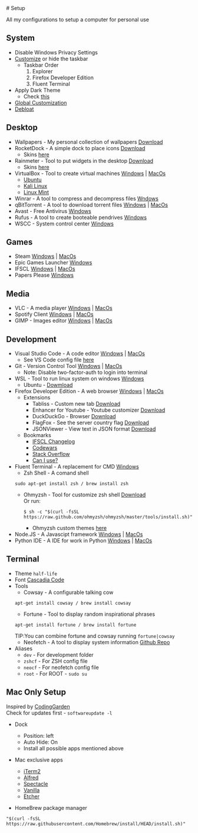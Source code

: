 <link rel="stylesheet" href="https://use.fontawesome.com/releases/v5.15.3/css/all.css" integrity="sha384-SZXxX4whJ79/gErwcOYf+zWLeJdY/qpuqC4cAa9rOGUstPomtqpuNWT9wdPEn2fk" crossorigin="anonymous">
<style>
i{
  font-size: 22px;
  margin: 5px;
}
</style>
# Setup

All my configurations to setup a computer for personal use

## System

- Disable Windows Privacy Settings
- <a href="https://github.com/vhanla/TaskbarDock">Customize</a> or hide the taskbar
  - Taskbar Order
    1. Explorer
    2. Firefox Developer Edition
    3. Fluent Terminal
- Apply Dark Theme
  - Check <a href="https://www.youtube.com/watch?v=Kfni0zMFiWM&list=WL&index=18">this</a>
- <a href="https://winaerotweaker.com/">Global Customization</a>
- <a href="https://github.com/GabrielCrackPro/W10-Debloater">Debloat</a>

## Desktop

- Wallpapers - My personal collection of wallpapers <a href="https://drive.google.com/drive/folders/18JwNTWYwK5xcWDfwWmcG69SPVEeNZEwD?usp=sharing" target ="blank">Download</a>
- RocketDock - A simple dock to place icons <a href ="https://punklabs.com/Downloads/RocketDock-v1.3.5.exe">Download</a>
  - Skins <a href="https://www.deviantart.com/search?q=rocketdock">here</a>
- Rainmeter - Tool to put widgets in the desktop <a href="https://www.rainmeter.net/">Download</a>
  - Skins <a href="https://www.deviantart.com/search?q=rainmeter%20skins">here</a>
- VirtualBox - Tool to create virtual machines <a href="https://download.virtualbox.org/virtualbox/6.1.18/VirtualBox-6.1.18-142142-Win.exe">Windows</a> | <a href="https://download.virtualbox.org/virtualbox/6.1.18/VirtualBox-6.1.18-142142-OSX.dmg">MacOs</a>
  - <a href="https://ubuntu.com/">Ubuntu</a>
  - <a href="https://www.kali.org/">Kali Linux</a>
  - <a href="https://linuxmint.com/">Linux Mint</a>
- Winrar - A tool to compress and decompress files <a href="https://www.winrar.es/">Wndows</a>
- qBitTorrent - A tool to download torrent files <a href="https://www.fosshub.com/qBittorrent.html?dwl=qbittorrent_4.3.4.1_setup.exe">Windows</a> | <a href="https://www.fosshub.com/qBittorrent.html?dwl=qbittorrent-4.3.4.1.dmg">MacOs</a>
- Avast - Free Antivirus <a href="https://www.avast.com/es-es/index#pc">Windows</a>
- Rufus - A tool to create booteable pendrives <a href="https://rufus.ie/">Windows</a>
- WSCC - System control center <a href="https://www.kls-soft.com/wscc/downloads.php?dlf=wscc_setup.exe&dlt=WSCC%20(Setup)">Windows</a>

## Games

- Steam <a href="https://cdn.akamai.steamstatic.com/client/installer/SteamSetup.exe">Windows</a> | <a href="https://cdn.akamai.steamstatic.com/client/installer/steam.dmg">MacOs</a>
- Epic Games Launcher <a href="https://launcher-public-service-prod06.ol.epicgames.com/launcher/api/installer/download/EpicGamesLauncherInstaller.msi">Windows</a>
- IFSCL <a href="https://ifscl.b-cdn.net/kolossus/Kolossus_152_197_Win.exe">Windows</a> | <a href="https://ifscl.b-cdn.net/kolossus/Kolossus_152_72_MacOS.zip">MacOs</a>
- Papers Please <a href="https://www.mediafire.com/file/fvn6tmt9y9uk12z/Papers_Please.rar/file">Windows</a>

## Media

- VLC - A media player <a href="https://get.videolan.org/vlc/3.0.12/win64/vlc-3.0.12-win64.exe">Windows</a> | <a href="https://get.videolan.org/vlc/3.0.12.1/macosx/vlc-3.0.12.1-arm64.dmg">MacOs</a>
- Spotify Client <a href="https://www.spotify.com/es/download/windows/">Windows</a> | <a href="https://www.spotify.com/es/download/mac/">MacOs</a>
- GIMP - Images editor <a href="https://download.gimp.org/mirror/pub/gimp/v2.10/windows/gimp-2.10.24-setup-2.exe">Windows</a> | <a href="https://download.gimp.org/mirror/pub/gimp/v2.10/osx/gimp-2.10.22-x86_64-3.dmg">MacOs</a>

## Development

- Visual Studio Code - A code editor <a href="https://code.visualstudio.com/docs/?dv=win">Windows</a> | <a href="https://code.visualstudio.com/docs/?dv=osx">MacOs</a>
  - See VS Code config file <a href="https://github.com/GabrielCrackPro/vscode-settings">here</a>
- Git - Version Control Tool <a href="https://git-scm.com/download/win">Windows</a> | <a href="https://git-scm.com/download/mac">MacOs</a>
  - Note: Disable two-factor-auth to login into terminal
- WSL - Tool to run linux system on windows <a href="https://docs.microsoft.com/es-es/windows/wsl/install-win10">Windows</a>
  - Ubuntu - <a href="https://ubuntu.com/wsl">Dowmload</a>
- Firefox Developer Edition - A web browser <a href="https://download.mozilla.org/?product=firefox-devedition-stub&os=win&lang=es-ES&attribution_code=c291cmNlPWR1Y2tkdWNrZ28uY29tJm1lZGl1bT1yZWZlcnJhbCZjYW1wYWlnbj0obm90IHNldCkmY29udGVudD0obm90IHNldCkmZXhwZXJpbWVudD0obm90IHNldCkmdmFyaWF0aW9uPShub3Qgc2V0KSZ1YT1maXJlZm94JnZpc2l0X2lkPShub3Qgc2V0KQ..&attribution_sig=6027a4aa26d767927d7d03c1c922fe132e811d4c20e2eaaac33ec1be9cd815d4">Windows</a> | <a href="https://download.mozilla.org/?product=firefox-latest-ssl&os=osx&lang=es-ES">MacOs</a>
  - Extensions
    - Tabliss - Custom new tab <a href="https://tabliss.io/">Download</a>
    - Enhancer for Youtube - Youtube customizer <a href="https://addons.mozilla.org/en-US/firefox/addon/enhancer-for-youtube/">Download</a>
    - DuckDuckGo - Browser <a href="https://addons.mozilla.org/es/firefox/addon/duckduckgo-for-firefox/">Download</a>
    - FlagFox - See the server country flag <a href="https://addons.mozilla.org/es/firefox/addon/flagfox/">Download</a>
    - JSONViewer - View text in JSON format <a href="https://addons.mozilla.org/es/firefox/addon/json-viewer-nick/">Download</a>
  - Bookmarks
    - <a href="http://docs.google.com/document/d/1NeflsQZ1i7OnFW1hhSW37zde82VWrXHXrj6hySu7isY/edit">IFSCL Changelog</a>
    - <a href="http://codewars.com">Codewars</a>
    - <a href="http://stackoverflow.com/">Stack Overflow</a>
    - <a href="http://caniuse.com/">Can I use?</a>
- Fluent Terminal - A replacement for CMD <a href="https://github.com/felixse/FluentTerminal">Windows</a>
  - Zsh Shell - A comand shell
  ```
  sudo apt-get install zsh / brew install zsh
  ```
  - Ohmyzsh - Tool for customize zsh shell <a href="https://ohmyz.sh/#install">Download</a> <br>
    Or run:
    ```
    $ sh -c "$(curl -fsSL https://raw.github.com/ohmyzsh/ohmyzsh/master/tools/install.sh)"
    ```
    - Ohmyzsh custom themes <a href="https://zshthem.es/all/">here</a>
- Node.JS - A Javascipt framework <a href="https://nodejs.org/dist/v14.16.0/node-v14.16.0-x64.msi">Windows</a> | <a href="https://nodejs.org/dist/v14.16.0/node-v14.16.0.pkg">MacOs</a>
- Python IDE - A IDE for work in Python <a href="https://www.python.org/downloads/windows/">Windows</a> | <a href="https://www.python.org/downloads/mac-osx/">MacOs</a>

## Terminal

- Theme <code>half-life</code>
- Font <a href="https://github.com/microsoft/cascadia-code">Cascadia Code</a>
- Tools
  - Cowsay - A configurable talking cow
  ```
  apt-get install cowsay / brew install cowsay
  ```
  - Fortune - Tool to display random inspirational phrases
  ```
  apt-get install fortune / brew install fortune
  ```
  TIP:You can combine fortune and cowsay running <code>fortune|cowsay</code>
  - Neofetch - A tool to display system information <a href="https://github.com/dylanaraps/neofetch">Github Repo</a>
- Aliases
  - <code>dev</code> - For development folder
  - <code>zshcf</code> - For ZSH config file
  - <code>neocf</code> - For neofetch config file
  - <code>root</code> - For ROOT - <code>sudo su</code>

## Mac Only Setup

Inspired by <a href="https://www.youtube.com/watch?v=tMNOpaQrfAE">CodingGarden</a> <br>
Check for updates first - <code>softwareupdate -l</code>

- Dock
  - Position: left
  - Auto Hide: On
  - Install all possible apps mentioned above
- Mac exclusive apps

  - <a href="https://iterm2.com/downloads/stable/latest">iTerm2</a>
  - <a href="https://cachefly.alfredapp.com/Alfred_4.3.2_1221.dmg">Alfred</a>
  - <a href="https://s3.amazonaws.com/spectacle/downloads/Spectacle+1.2.zip">Spectacle</a>
  - <a href="https://macrelease.matthewpalmer.net/Vanilla.dmg">Vanilla</a>
  - <a href="https://github.com/balena-io/etcher/releases/download/v1.5.116/balenaEtcher-1.5.116.dmg?d_id=a9e5cf18-4a68-46b1-a573-c46b03fc2685R">Etcher</a>

- HomeBrew package manager

```
"$(curl -fsSL https://raw.githubusercontent.com/Homebrew/install/HEAD/install.sh)"
```
